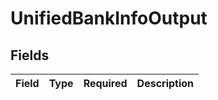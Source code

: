 # UnifiedBankInfoOutput


## Fields

| Field       | Type        | Required    | Description |
| ----------- | ----------- | ----------- | ----------- |